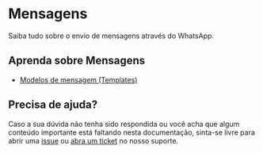 # Mensagens

Saiba tudo sobre o envio de mensagens através do WhatsApp.

## Aprenda sobre Mensagens

- [Modelos de mensagem (Templates)](message-template/README.md)

## Precisa de ajuda?

Caso a sua dúvida não tenha sido respondida ou você acha que algum conteúdo importante está faltando nesta documentação, sinta-se livre para abrir uma [issue](https://github.com/positusapps/quick-docs/issues) ou [abra um ticket](https://studio.posit.us/suporte) no nosso suporte.
